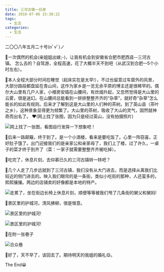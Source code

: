 ```yaml
---
title: 三河古镇一日游
date: 2018-07-06 15:38:22
tags:
  - 生活
categories:
  - 生活
---
```


二〇〇八年五月二十号(oﾟvﾟ)ノ

👣一次偶然的机会(亲姐姐出嫁;-)，让我有机会到安徽省合肥市肥西县--三河古镇。
怎么去的？自驾游，全程高速，花了大概半天不到吧（从武汉到合肥—5个小时左右）。

👣本人全程大部分时间在睡觉（起床实在是太早!），不过也留意过车窗外的风景，大部分路段都盘延在青山间，这作为家乡是一览无余平原的博主还是很稀罕的。偶尔大山里有几户人家，小楼房安插在山腰间，有炊烟升起，又忽然觉得是大山里的云雾，很是迷幻。在山腰间总能看到一排排整整齐齐的“杂草”，就好奇“杂草”怎么能长的如此有规则。后来才了解到这是大山里的人们种的茶树。到了英山县（茶叶之乡），这种景象显得更为频繁了。大山里的茶树，吸收了大山的灵气，固然就神奇而出名了。
❤(网上找了张图，因为只是经过英山，没有拍摄照片)

![网上找了一张图，看图自行发挥一下想象吧！](https://qiniu.zcheng.site/Sanhe-yingshanchashu.png)

👣后来一路颠簸，终于到了。是一个小酒楼，看来是要吃饭了。心里一阵窃喜，正好肚子饿了。出门迎接我们的是亲家公和亲家母了，我们上了楼，过了许久，一桌子的菜才终于到齐了（菜：一家子就需要整整齐齐被吃掉）。

👣吃完了，休息片刻，去仰慕已久的三河古镇转一转吧？

👣几个人走了几步远就到了三河古镇，我们没有从大门进去，而是选择从离我们比较近的侧门进去的。映入我们眼帘的是一条街，类似小吃街的那种，人还蛮多的，熙熙攘攘。两边的店铺卖的好像都是本地的特产。

![走累了，坐在街边长椅上休息片刻，顺便等等被我们甩了几条街的舅父和舅妈!](https://qiniu.zcheng.site/Sanhe-sanhe.jpg)

👣景区里的护城河，清风拂柳，很是惬意。

![景区里的护城河!](https://qiniu.zcheng.site/Sanhe-huchenghe.jpg)

![景区里的护城河!](https://qiniu.zcheng.site/Sanhe-huchenghe1.jpg)

👣在附一张巷子

![合众巷](https://qiniu.zcheng.site/Sanhe-xiangzi.jpg)

👣好了，天不早了，该回去了。期待明天的我姐的婚礼😋。

The End😀
